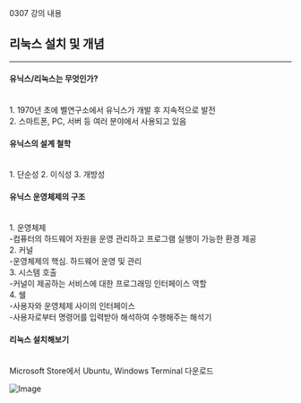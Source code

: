 0307 강의 내용

<h2>리눅스 설치 및 개념</h2>
<hr>

<h4>유닉스/리눅스는 무엇인가?</h4><br>
1. 1970년 초에 벨연구소에서 유닉스가 개발 후 지속적으로 발전<br>
2. 스마트폰, PC, 서버 등 여러 분야에서 사용되고 있음<br>

<h4>유닉스의 설계 철학</h4><br>
1. 단순성
2. 이식성
3. 개방성

<h4>유닉스 운영체제의 구조</h4><br>
1. 운영체제<br>
-컴퓨터의 하드웨어 자원을 운영 관리하고 프로그램 실행이 가능한 환경 제공<br>
2. 커널<br>
-운영체제의 핵심. 하드웨어 운영 및 관리<br>
3. 시스템 호출<br>
-커널이 제공하는 서비스에 대한 프로그래밍 인터페이스 역할<br>
4. 쉘<br>
-사용자와 운영체제 사이의 인터페이스<br>
-사용자로부터 명령어를 입력받아 해석하여 수행해주는 해석기<br>

<h4>리눅스 설치해보기</h4><br>
Microsoft Store에서 Ubuntu, Windows Terminal 다운로드<br>

![Image](https://github.com/user-attachments/assets/6601c125-7707-4a79-bdb0-1375a230e032)

